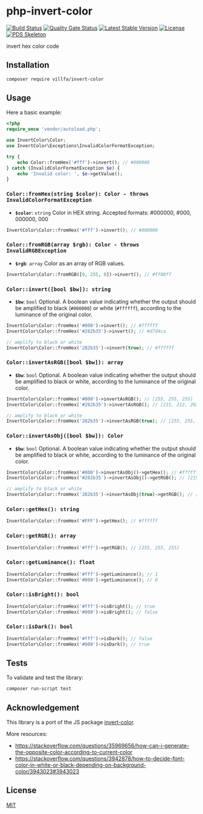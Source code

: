 # php-invert-color

[![Build Status](https://github.com/villfa/php-invert-color/workflows/Continuous%20Integration/badge.svg)](https://github.com/villfa/php-invert-color/actions)
[![Quality Gate Status](https://sonarcloud.io/api/project_badges/measure?project=villfa_php-invert-color&metric=alert_status)](https://sonarcloud.io/dashboard?id=villfa_php-invert-color)
[![Latest Stable Version](https://poser.pugx.org/villfa/invert-color/v/stable)](https://packagist.org/packages/villfa/invert-color)
[![License](https://poser.pugx.org/villfa/invert-color/license)](./LICENSE)
[![PDS Skeleton](https://img.shields.io/badge/pds-skeleton-blue.svg?style=flat-square)](https://github.com/php-pds/skeleton)

invert hex color code

## Installation

```sh
composer require villfa/invert-color
```

## Usage

Here a basic example:
```php
<?php
require_once 'vendor/autoload.php';

use InvertColor\Color;
use InvertColor\Exceptions\InvalidColorFormatException;

try {
    echo Color::fromHex('#fff')->invert(); // #000000
} catch (InvalidColorFormatException $e) {
    echo 'Invalid color: ', $e->getValue();
}
```

### `Color::fromHex(string $color): Color - throws InvalidColorFormatException`

- **`$color`**: `string`
Color in HEX string. Accepted formats: #000000, #000, 000000, 000

```php
InvertColor\Color::fromHex('#fff')->invert(); // #000000
```

### `Color::fromRGB(array $rgb): Color - throws InvalidRGBException`

- **`$rgb`**: `array`
Color as an array of RGB values.

```php
InvertColor\Color::fromRGB([0, 255, 0])->invert(); // #ff00ff
```

### `Color::invert([bool $bw]): string`

- **`$bw`**: `bool`
Optional. A boolean value indicating whether the output should be amplified to black (`#000000`) or white (`#ffffff`), according to the luminance of the original color.


```php
InvertColor\Color::fromHex('#000')->invert(); // #ffffff
InvertColor\Color::fromHex('#282b35')->invert(); // #d7d4ca

// amplify to black or white
InvertColor\Color::fromHex('282b35')->invert(true); // #ffffff
```

### `Color::invertAsRGB([bool $bw]): array`

- **`$bw`**: `bool`
Optional. A boolean value indicating whether the output should be amplified to black or white, according to the luminance of the original color.


```php
InvertColor\Color::fromHex('#000')->invertAsRGB(); // [255, 255, 255]
InvertColor\Color::fromHex('#282b35')->invertAsRGB(); // [215, 212, 202]

// amplify to black or white
InvertColor\Color::fromHex('282b35')->invertAsRGB(true); // [255, 255, 255]
```

### `Color::invertAsObj([bool $bw]): Color`

- **`$bw`**: `bool`
Optional. A boolean value indicating whether the output should be amplified to black or white, according to the luminance of the original color.


```php
InvertColor\Color::fromHex('#000')->invertAsObj()->getHex(); // #ffffff
InvertColor\Color::fromHex('#282b35')->invertAsObj()->getRGB(); // [215, 212, 202]

// amplify to black or white
InvertColor\Color::fromHex('282b35')->invertAsObj(true)->getRGB(); // [255, 255, 255]

```

### `Color::getHex(): string`

```php
InvertColor\Color::fromHex('#FFF')->getHex(); // #ffffff
```

### `Color::getRGB(): array`

```php
InvertColor\Color::fromHex('#fff')->getRGB(); // [255, 255, 255]
```

### `Color::getLuminance(): float`

```php
InvertColor\Color::fromHex('#fff')->getLuminance(); // 1
InvertColor\Color::fromHex('#000')->getLuminance(); // 0
```

### `Color::isBright(): bool`

```php
InvertColor\Color::fromHex('#fff')->isBright(); // true
InvertColor\Color::fromHex('#000')->isBright(); // false
```

### `Color::isDark(): bool`

```php
InvertColor\Color::fromHex('#fff')->isDark(); // false
InvertColor\Color::fromHex('#000')->isDark(); // true
```

## Tests

To validate and test the library:
```sh
composer run-script test
```

## Acknowledgement

This library is a port of the JS package [invert-color](https://github.com/onury/invert-color).

More resources:
* https://stackoverflow.com/questions/35969656/how-can-i-generate-the-opposite-color-according-to-current-color
* https://stackoverflow.com/questions/3942878/how-to-decide-font-color-in-white-or-black-depending-on-background-color/3943023#3943023

## License

[MIT](./LICENSE)
